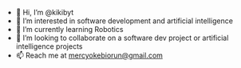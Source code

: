 - 👋 Hi, I’m @kikibyt
- 👀 I’m interested in software development and artificial intelligence
- 🌱 I’m currently learning Robotics
- 💞️ I’m looking to collaborate on a software dev project or artificial intelligence projects
- 📫 Reach me at mercyokebiorun@gmail.com

<!---
kikibyt/kikibyt is a ✨ special ✨ repository because its `README.md` (this file) appears on your GitHub profile.
You can click the Preview link to take a look at your changes.
--->
